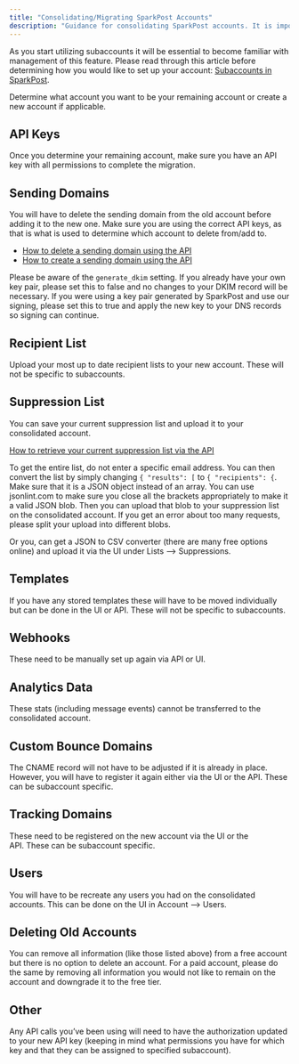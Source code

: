 ```yaml
---
title: "Consolidating/Migrating SparkPost Accounts"
description: "Guidance for consolidating SparkPost accounts. It is important to also become familiar with the subaccounts feature before beginning consolidation."
---
```


As you start utilizing subaccounts it will be essential to become familiar with management of this feature. Please read through this article before determining how you would like to set up your account: [Subaccounts in SparkPost](https://www.sparkpost.com/docs/user-guide/subaccounts/).

Determine what account you want to be your remaining account or create a new account if applicable.

## API Keys

Once you determine your remaining account, make sure you have an API key with all permissions to complete the migration.

## Sending Domains

You will have to delete the sending domain from the old account before adding it to the new one. Make sure you are using the correct API keys, as that is what is used to determine which account to delete from/add to.

* [How to delete a sending domain using the API](https://developers.sparkpost.com/api/sending-domains#sending-domains-retrieve,-update,-and-delete-delete)
* [How to create a sending domain using the API](https://developers.sparkpost.com/api/sending-domains#sending-domains-create-post)

Please be aware of the `generate_dkim` setting. If you already have your own key pair, please set this to false and no changes to your DKIM record will be necessary. If you were using a key pair generated by SparkPost and use our signing, please set this to true and apply the new key to your DNS records so signing can continue. 

## Recipient List

Upload your most up to date recipient lists to your new account. These will not be specific to subaccounts.

## Suppression List

You can save your current suppression list and upload it to your consolidated account. 

[How to retrieve your current suppression list via the API](https://developers.sparkpost.com/api/suppression-list#suppression-list-retrieve,-delete)

To get the entire list, do not enter a specific email address. You can then convert the list by simply changing `{ "results": [` to `{ "recipients": {`. Make sure that it is a JSON object instead of an array. You can use jsonlint.com to make sure you close all the brackets appropriately to make it a valid JSON blob. Then you can upload that blob to your suppression list on the consolidated account. If you get an error about too many requests, please split your upload into different blobs. 

Or you, can get a JSON to CSV converter (there are many free options online) and upload it via the UI under Lists --> Suppressions.

## Templates

If you have any stored templates these will have to be moved individually but can be done in the UI or API. These will not be specific to subaccounts.

## Webhooks

These need to be manually set up again via API or UI.

## Analytics Data

These stats (including message events) cannot be transferred to the consolidated account.

## Custom Bounce Domains

The CNAME record will not have to be adjusted if it is already in place. However, you will have to register it again either via the UI or the API. These can be subaccount specific.

## Tracking Domains

These need to be registered on the new account via the UI or the API. These can be subaccount specific.

## Users

You will have to be recreate any users you had on the consolidated accounts. This can be done on the UI in Account --> Users.

## Deleting Old Accounts

You can remove all information (like those listed above) from a free account but there is no option to delete an account. For a paid account, please do the same by removing all information you would not like to remain on the account and downgrade it to the free tier. 

## Other

Any API calls you’ve been using will need to have the authorization updated to your new API key (keeping in mind what permissions you have for which key and that they can be assigned to specified subaccount).
